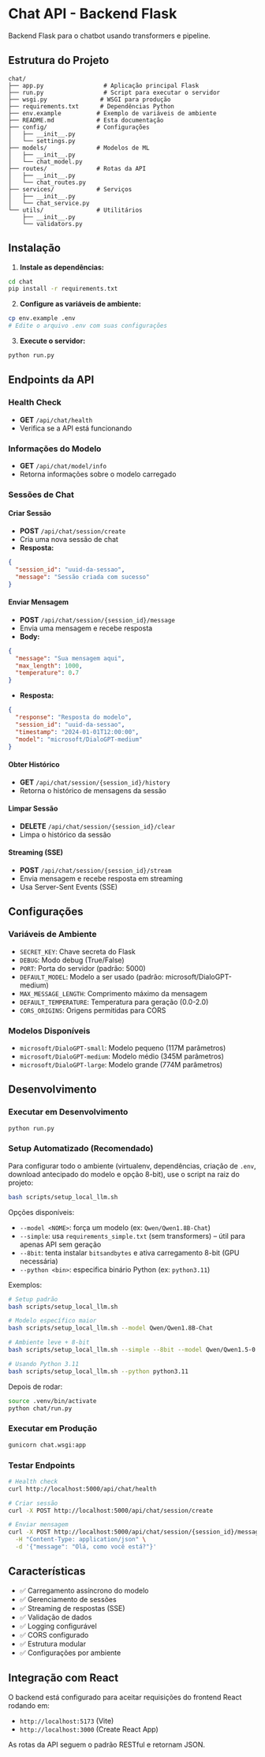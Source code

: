 # Chat API - Backend Flask

Backend Flask para o chatbot usando transformers e pipeline.

## Estrutura do Projeto

```
chat/
├── app.py                 # Aplicação principal Flask
├── run.py                 # Script para executar o servidor
├── wsgi.py               # WSGI para produção
├── requirements.txt      # Dependências Python
├── env.example          # Exemplo de variáveis de ambiente
├── README.md            # Esta documentação
├── config/              # Configurações
│   ├── __init__.py
│   └── settings.py
├── models/              # Modelos de ML
│   ├── __init__.py
│   └── chat_model.py
├── routes/              # Rotas da API
│   ├── __init__.py
│   └── chat_routes.py
├── services/            # Serviços
│   ├── __init__.py
│   └── chat_service.py
└── utils/               # Utilitários
    ├── __init__.py
    └── validators.py
```

## Instalação

1. **Instale as dependências:**
```bash
cd chat
pip install -r requirements.txt
```

2. **Configure as variáveis de ambiente:**
```bash
cp env.example .env
# Edite o arquivo .env com suas configurações
```

3. **Execute o servidor:**
```bash
python run.py
```

## Endpoints da API

### Health Check
- **GET** `/api/chat/health`
- Verifica se a API está funcionando

### Informações do Modelo
- **GET** `/api/chat/model/info`
- Retorna informações sobre o modelo carregado

### Sessões de Chat

#### Criar Sessão
- **POST** `/api/chat/session/create`
- Cria uma nova sessão de chat
- **Resposta:**
```json
{
  "session_id": "uuid-da-sessao",
  "message": "Sessão criada com sucesso"
}
```

#### Enviar Mensagem
- **POST** `/api/chat/session/{session_id}/message`
- Envia uma mensagem e recebe resposta
- **Body:**
```json
{
  "message": "Sua mensagem aqui",
  "max_length": 1000,
  "temperature": 0.7
}
```
- **Resposta:**
```json
{
  "response": "Resposta do modelo",
  "session_id": "uuid-da-sessao",
  "timestamp": "2024-01-01T12:00:00",
  "model": "microsoft/DialoGPT-medium"
}
```

#### Obter Histórico
- **GET** `/api/chat/session/{session_id}/history`
- Retorna o histórico de mensagens da sessão

#### Limpar Sessão
- **DELETE** `/api/chat/session/{session_id}/clear`
- Limpa o histórico da sessão

#### Streaming (SSE)
- **POST** `/api/chat/session/{session_id}/stream`
- Envia mensagem e recebe resposta em streaming
- Usa Server-Sent Events (SSE)

## Configurações

### Variáveis de Ambiente

- `SECRET_KEY`: Chave secreta do Flask
- `DEBUG`: Modo debug (True/False)
- `PORT`: Porta do servidor (padrão: 5000)
- `DEFAULT_MODEL`: Modelo a ser usado (padrão: microsoft/DialoGPT-medium)
- `MAX_MESSAGE_LENGTH`: Comprimento máximo da mensagem
- `DEFAULT_TEMPERATURE`: Temperatura para geração (0.0-2.0)
- `CORS_ORIGINS`: Origens permitidas para CORS

### Modelos Disponíveis

- `microsoft/DialoGPT-small`: Modelo pequeno (117M parâmetros)
- `microsoft/DialoGPT-medium`: Modelo médio (345M parâmetros)
- `microsoft/DialoGPT-large`: Modelo grande (774M parâmetros)

## Desenvolvimento

### Executar em Desenvolvimento
```bash
python run.py
```

### Setup Automatizado (Recomendado)

Para configurar todo o ambiente (virtualenv, dependências, criação de `.env`, download antecipado do modelo e opção 8-bit), use o script na raiz do projeto:

```bash
bash scripts/setup_local_llm.sh
```

Opções disponíveis:

- `--model <NOME>`: força um modelo (ex: `Qwen/Qwen1.8B-Chat`)
- `--simple`: usa `requirements_simple.txt` (sem transformers) – útil para apenas API sem geração
- `--8bit`: tenta instalar `bitsandbytes` e ativa carregamento 8-bit (GPU necessária)
- `--python <bin>`: especifica binário Python (ex: `python3.11`)

Exemplos:
```bash
# Setup padrão
bash scripts/setup_local_llm.sh

# Modelo específico maior
bash scripts/setup_local_llm.sh --model Qwen/Qwen1.8B-Chat

# Ambiente leve + 8-bit
bash scripts/setup_local_llm.sh --simple --8bit --model Qwen/Qwen1.5-0.5B-Chat

# Usando Python 3.11
bash scripts/setup_local_llm.sh --python python3.11
```

Depois de rodar:
```bash
source .venv/bin/activate
python chat/run.py
```

### Executar em Produção
```bash
gunicorn chat.wsgi:app
```

### Testar Endpoints
```bash
# Health check
curl http://localhost:5000/api/chat/health

# Criar sessão
curl -X POST http://localhost:5000/api/chat/session/create

# Enviar mensagem
curl -X POST http://localhost:5000/api/chat/session/{session_id}/message \
  -H "Content-Type: application/json" \
  -d '{"message": "Olá, como você está?"}'
```

## Características

- ✅ Carregamento assíncrono do modelo
- ✅ Gerenciamento de sessões
- ✅ Streaming de respostas (SSE)
- ✅ Validação de dados
- ✅ Logging configurável
- ✅ CORS configurado
- ✅ Estrutura modular
- ✅ Configurações por ambiente

## Integração com React

O backend está configurado para aceitar requisições do frontend React rodando em:
- `http://localhost:5173` (Vite)
- `http://localhost:3000` (Create React App)

As rotas da API seguem o padrão RESTful e retornam JSON.

